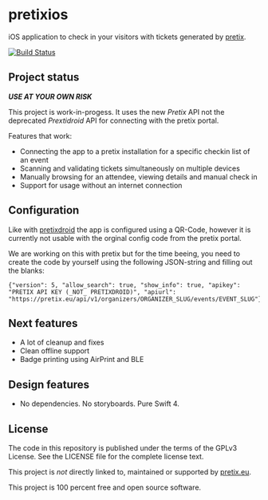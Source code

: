 # pretixios

iOS application to check in your visitors with tickets generated by [pretix](https://pretix.eu).

[![Build Status](https://travis-ci.org/mdelete/pretixios.svg?branch=master)](https://travis-ci.org/mdelete/pretixios)

Project status
--------------

***USE AT YOUR OWN RISK***

This project is work-in-progess. It uses the new *Pretix* API not the deprecated *Prextidroid* API for connecting with the pretix portal. 

Features that work:

* Connecting the app to a pretix installation for a specific checkin list of an event
* Scanning and validating tickets simultaneously on multiple devices
* Manually browsing for an attendee, viewing details and manual check in
* Support for usage without an internet connection

Configuration
-------------

Like with [pretixdroid](https://github.com/pretix/pretixdroid/) the app is configured using a QR-Code, however it is currently not usable with the orginal config code from the pretix portal.

We are working on this with pretix but for the time beeing, you need to create the code by yourself using the following JSON-string and filling out the blanks:

    {"version": 5, "allow_search": true, "show_info": true, "apikey": "PRETIX API KEY (_NOT_ PRETIXDROID)", "apiurl": "https://pretix.eu/api/v1/organizers/ORGANIZER_SLUG/events/EVENT_SLUG"}

Next features
-------------

* A lot of cleanup and fixes
* Clean offline support
* Badge printing using AirPrint and BLE

Design features
---------------

* No dependencies. No storyboards. Pure Swift 4.


License
-------
The code in this repository is published under the terms of the GPLv3 License. 
See the LICENSE file for the complete license text.

This project is *not* directly linked to, maintained or supported by [pretix.eu](https://pretix.eu).

This project is 100 percent free and open source software. 
